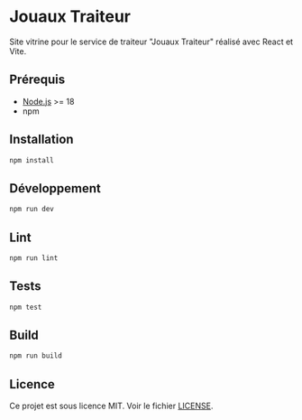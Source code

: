 # Jouaux Traiteur

Site vitrine pour le service de traiteur "Jouaux Traiteur" réalisé avec React et Vite.

## Prérequis

- [Node.js](https://nodejs.org/) >= 18
- npm

## Installation

```bash
npm install
```

## Développement

```bash
npm run dev
```

## Lint

```bash
npm run lint
```

## Tests

```bash
npm test
```

## Build

```bash
npm run build
```

## Licence

Ce projet est sous licence MIT. Voir le fichier [LICENSE](LICENSE).
